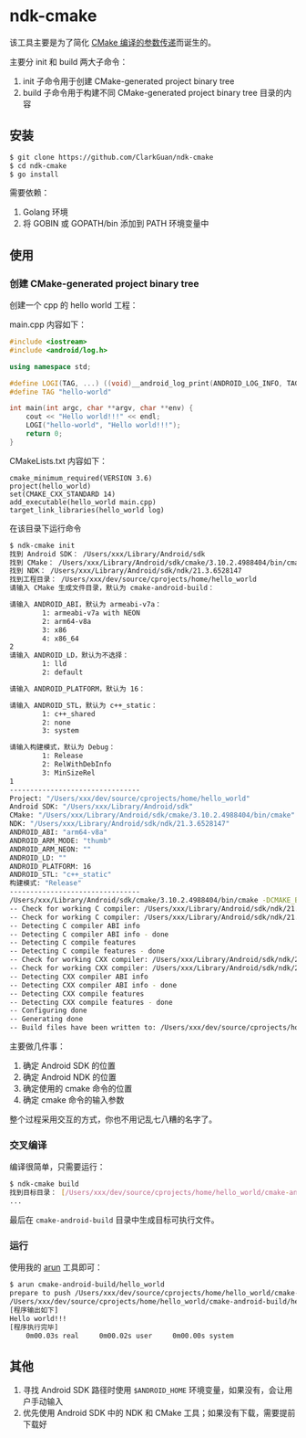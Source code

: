 # ndk-cmake

该工具主要是为了简化 [CMake 编译的参数传递](https://developer.android.com/ndk/guides/cmake)而诞生的。

主要分 init 和 build 两大子命令：

1. init 子命令用于创建 CMake-generated project binary tree
2. build 子命令用于构建不同 CMake-generated project binary tree 目录的内容

## 安装

```bash
$ git clone https://github.com/ClarkGuan/ndk-cmake
$ cd ndk-cmake
$ go install
```

需要依赖：

1. Golang 环境
2. 将 GOBIN 或 GOPATH/bin 添加到 PATH 环境变量中

## 使用

### 创建 CMake-generated project binary tree

创建一个 cpp 的 hello world 工程：

main.cpp 内容如下：

```cpp
#include <iostream>
#include <android/log.h>

using namespace std;

#define LOGI(TAG, ...) ((void)__android_log_print(ANDROID_LOG_INFO, TAG, __VA_ARGS__))
#define TAG "hello-world"

int main(int argc, char **argv, char **env) {
    cout << "Hello world!!!" << endl;
    LOGI("hello-world", "Hello world!!!");
    return 0;
}
```

CMakeLists.txt 内容如下：

```
cmake_minimum_required(VERSION 3.6)
project(hello_world)
set(CMAKE_CXX_STANDARD 14)
add_executable(hello_world main.cpp)
target_link_libraries(hello_world log)
```

在该目录下运行命令

```bash
$ ndk-cmake init
找到 Android SDK： /Users/xxx/Library/Android/sdk
找到 CMake： /Users/xxx/Library/Android/sdk/cmake/3.10.2.4988404/bin/cmake
找到 NDK： /Users/xxx/Library/Android/sdk/ndk/21.3.6528147
找到工程目录： /Users/xxx/dev/source/cprojects/home/hello_world
请输入 CMake 生成文件目录，默认为 cmake-android-build：

请输入 ANDROID_ABI，默认为 armeabi-v7a：
        1: armeabi-v7a with NEON
        2: arm64-v8a
        3: x86
        4: x86_64
2
请输入 ANDROID_LD，默认为不选择：
        1: lld
        2: default

请输入 ANDROID_PLATFORM，默认为 16：

请输入 ANDROID_STL，默认为 c++_static：
        1: c++_shared
        2: none
        3: system

请输入构建模式，默认为 Debug：
        1: Release
        2: RelWithDebInfo
        3: MinSizeRel
1
--------------------------------
Project: "/Users/xxx/dev/source/cprojects/home/hello_world"
Android SDK: "/Users/xxx/Library/Android/sdk"
CMake: "/Users/xxx/Library/Android/sdk/cmake/3.10.2.4988404/bin/cmake"
NDK: "/Users/xxx/Library/Android/sdk/ndk/21.3.6528147"
ANDROID_ABI: "arm64-v8a"
ANDROID_ARM_MODE: "thumb"
ANDROID_ARM_NEON: ""
ANDROID_LD: ""
ANDROID_PLATFORM: 16
ANDROID_STL: "c++_static"
构建模式: "Release"
--------------------------------
/Users/xxx/Library/Android/sdk/cmake/3.10.2.4988404/bin/cmake -DCMAKE_BUILD_TYPE=Release -DCMAKE_VERBOSE_MAKEFILE=ON -DCMAKE_TOOLCHAIN_FILE=/Users/xxx/Library/Android/sdk/ndk/21.3.6528147/build/cmake/android.toolchain.cmake -DANDROID_ABI=arm64-v8a -DANDROID_ARM_MODE=thumb -DANDROID_PLATFORM=16 -DANDROID_STL=c++_static -G CodeBlocks - Unix Makefiles /Users/xxx/dev/source/cprojects/home/hello_world
-- Check for working C compiler: /Users/xxx/Library/Android/sdk/ndk/21.3.6528147/toolchains/llvm/prebuilt/darwin-x86_64/bin/clang
-- Check for working C compiler: /Users/xxx/Library/Android/sdk/ndk/21.3.6528147/toolchains/llvm/prebuilt/darwin-x86_64/bin/clang -- works
-- Detecting C compiler ABI info
-- Detecting C compiler ABI info - done
-- Detecting C compile features
-- Detecting C compile features - done
-- Check for working CXX compiler: /Users/xxx/Library/Android/sdk/ndk/21.3.6528147/toolchains/llvm/prebuilt/darwin-x86_64/bin/clang++
-- Check for working CXX compiler: /Users/xxx/Library/Android/sdk/ndk/21.3.6528147/toolchains/llvm/prebuilt/darwin-x86_64/bin/clang++ -- works
-- Detecting CXX compiler ABI info
-- Detecting CXX compiler ABI info - done
-- Detecting CXX compile features
-- Detecting CXX compile features - done
-- Configuring done
-- Generating done
-- Build files have been written to: /Users/xxx/dev/source/cprojects/home/hello_world/cmake-android-build
```

主要做几件事：

1. 确定 Android SDK 的位置
2. 确定 Android NDK 的位置
3. 确定使用的 cmake 命令的位置
4. 确定 cmake 命令的输入参数

整个过程采用交互的方式，你也不用记乱七八糟的名字了。

### 交叉编译

编译很简单，只需要运行：

```bash
$ ndk-cmake build
找到目标目录： [/Users/xxx/dev/source/cprojects/home/hello_world/cmake-android-build]
...
```

最后在 `cmake-android-build` 目录中生成目标可执行文件。

### 运行

使用我的 [arun](https://github.com/ClarkGuan/arun) 工具即可：

```bash
$ arun cmake-android-build/hello_world
prepare to push /Users/xxx/dev/source/cprojects/home/hello_world/cmake-android-build/hello_world to device
/Users/xxx/dev/source/cprojects/home/hello_world/cmake-android-build/hello_world: 1 file pushed, 0 skipped. 46.5 MB/s (4713888 bytes in 0.097s)
[程序输出如下]
Hello world!!!
[程序执行完毕]
    0m00.03s real     0m00.02s user     0m00.00s system
```

## 其他

1. 寻找 Android SDK 路径时使用 `$ANDROID_HOME` 环境变量，如果没有，会让用户手动输入
2. 优先使用 Android SDK 中的 NDK 和 CMake 工具；如果没有下载，需要提前下载好
